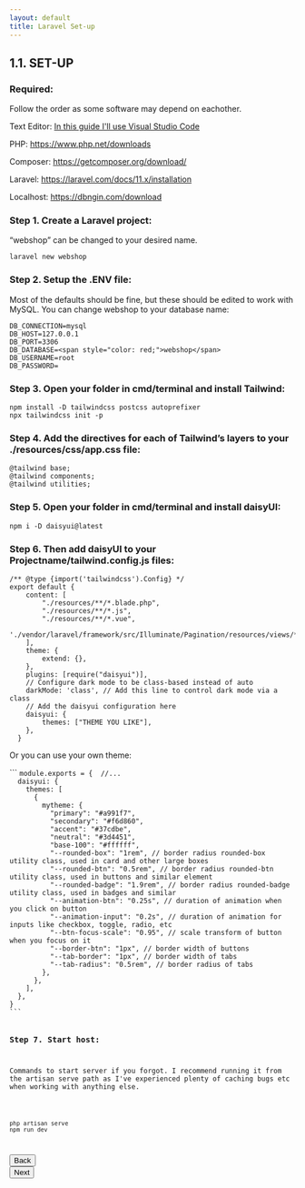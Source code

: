 ```yaml
---
layout: default
title: Laravel Set-up
---
```


<h2>1.1. SET-UP</h2>

<h3>Required:</h3>
<p>Follow the order as some software may depend on eachother.</p>
<p>Text Editor: <a href="https://code.visualstudio.com/download">In this guide I'll use Visual Studio Code</a></p>
<p>PHP: <a href="https://www.php.net/downloads">https://www.php.net/downloads</a></p>
<p>Composer: <a href="https://getcomposer.org/download/">https://getcomposer.org/download/</a></p>
<p>Laravel: <a href="https://laravel.com/docs/11.x/installation">https://laravel.com/docs/11.x/installation</a></p>
<p>Localhost: <a href="https://dbngin.com/download">https://dbngin.com/download</a></p>


<h3>Step 1. Create a Laravel project:</h3>
<p>“webshop” can be changed to your desired name.</p>

```
laravel new webshop
```

<h3>Step 2. Setup the .ENV file:</h3>
<p>Most of the defaults should be fine, but these should be edited to work with MySQL. You can change webshop to your database name:</p>

```
DB_CONNECTION=mysql
DB_HOST=127.0.0.1
DB_PORT=3306
DB_DATABASE=<span style="color: red;">webshop</span>
DB_USERNAME=root
DB_PASSWORD=
```

<h3>Step 3. Open your folder in cmd/terminal and install Tailwind:</h3>

```
npm install -D tailwindcss postcss autoprefixer
npx tailwindcss init -p
```

<h3>Step 4. Add the directives for each of Tailwind’s layers to your ./resources/css/app.css file:</h3>

```
@tailwind base;
@tailwind components;
@tailwind utilities;
```

<h3>Step 5. Open your folder in cmd/terminal and install daisyUI:</h3>

```
npm i -D daisyui@latest
```

<h3>Step 6. Then add daisyUI to your Projectname/tailwind.config.js files:</h3>

```
/** @type {import('tailwindcss').Config} */
export default {
    content: [
        "./resources/**/*.blade.php",
        "./resources/**/*.js",
        "./resources/**/*.vue",
        './vendor/laravel/framework/src/Illuminate/Pagination/resources/views/*.blade.php',
    ],
    theme: {
        extend: {},
    },
    plugins: [require("daisyui")],
    // Configure dark mode to be class-based instead of auto
    darkMode: 'class', // Add this line to control dark mode via a class
    // Add the daisyui configuration here
    daisyui: {
        themes: ["THEME YOU LIKE"],
    },
  }
```

<p>Or you can use your own theme:</p>
```
<code>module.exports = {  //...
  daisyui: {
    themes: [
      {
        mytheme: {
          "primary": "#a991f7",
          "secondary": "#f6d860",
          "accent": "#37cdbe",
          "neutral": "#3d4451",
          "base-100": "#ffffff",
          "--rounded-box": "1rem", // border radius rounded-box utility class, used in card and other large boxes
          "--rounded-btn": "0.5rem", // border radius rounded-btn utility class, used in buttons and similar element
          "--rounded-badge": "1.9rem", // border radius rounded-badge utility class, used in badges and similar
          "--animation-btn": "0.25s", // duration of animation when you click on button
          "--animation-input": "0.2s", // duration of animation for inputs like checkbox, toggle, radio, etc
          "--btn-focus-scale": "0.95", // scale transform of button when you focus on it
          "--border-btn": "1px", // border width of buttons
          "--tab-border": "1px", // border width of tabs
          "--tab-radius": "0.5rem", // border radius of tabs
        },
      },
    ],
  },
}
```

<h3>Step 7. Start host:</h3>
<p>Commands to start server if you forgot. I recommend running it from the artisan serve path as I've experienced plenty of caching bugs etc when working with anything else.</p>

```
php artisan serve
npm run dev
```

<a href="/views/laravel/"><button>Back</button></a>
<a href="/views/laravel/components"><button>Next</button></a>
